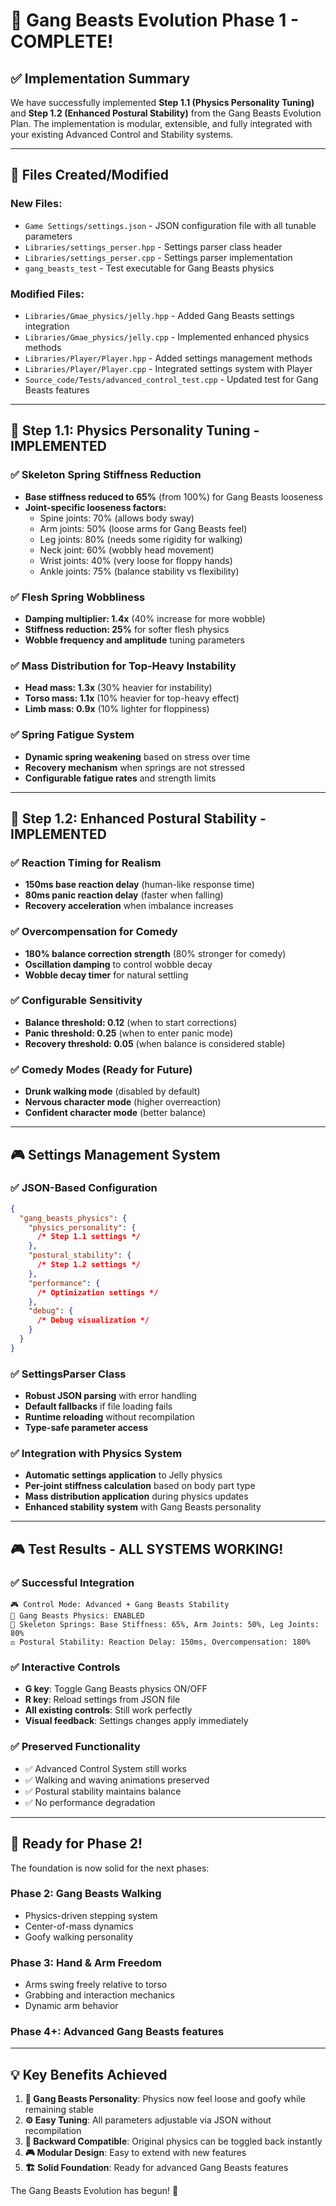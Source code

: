 # 🎉 Gang Beasts Evolution Phase 1 - COMPLETE!

## ✅ **Implementation Summary**

We have successfully implemented **Step 1.1 (Physics Personality Tuning)** and **Step 1.2 (Enhanced Postural Stability)** from the Gang Beasts Evolution Plan. The implementation is modular, extensible, and fully integrated with your existing Advanced Control and Stability systems.

---

## 📁 **Files Created/Modified**

### **New Files:**

- `Game Settings/settings.json` - JSON configuration file with all tunable parameters
- `Libraries/settings_perser.hpp` - Settings parser class header
- `Libraries/settings_perser.cpp` - Settings parser implementation
- `gang_beasts_test` - Test executable for Gang Beasts physics

### **Modified Files:**

- `Libraries/Gmae_physics/jelly.hpp` - Added Gang Beasts settings integration
- `Libraries/Gmae_physics/jelly.cpp` - Implemented enhanced physics methods
- `Libraries/Player/Player.hpp` - Added settings management methods
- `Libraries/Player/Player.cpp` - Integrated settings system with Player
- `Source_code/Tests/advanced_control_test.cpp` - Updated test for Gang Beasts features

---

## 🎯 **Step 1.1: Physics Personality Tuning - IMPLEMENTED**

### ✅ **Skeleton Spring Stiffness Reduction**

- **Base stiffness reduced to 65%** (from 100%) for Gang Beasts looseness
- **Joint-specific looseness factors:**
  - Spine joints: 70% (allows body sway)
  - Arm joints: 50% (loose arms for Gang Beasts feel)
  - Leg joints: 80% (needs some rigidity for walking)
  - Neck joint: 60% (wobbly head movement)
  - Wrist joints: 40% (very loose for floppy hands)
  - Ankle joints: 75% (balance stability vs flexibility)

### ✅ **Flesh Spring Wobbliness**

- **Damping multiplier: 1.4x** (40% increase for more wobble)
- **Stiffness reduction: 25%** for softer flesh physics
- **Wobble frequency and amplitude** tuning parameters

### ✅ **Mass Distribution for Top-Heavy Instability**

- **Head mass: 1.3x** (30% heavier for instability)
- **Torso mass: 1.1x** (10% heavier for top-heavy effect)
- **Limb mass: 0.9x** (10% lighter for floppiness)

### ✅ **Spring Fatigue System**

- **Dynamic spring weakening** based on stress over time
- **Recovery mechanism** when springs are not stressed
- **Configurable fatigue rates** and strength limits

---

## 🎯 **Step 1.2: Enhanced Postural Stability - IMPLEMENTED**

### ✅ **Reaction Timing for Realism**

- **150ms base reaction delay** (human-like response time)
- **80ms panic reaction delay** (faster when falling)
- **Recovery acceleration** when imbalance increases

### ✅ **Overcompensation for Comedy**

- **180% balance correction strength** (80% stronger for comedy)
- **Oscillation damping** to control wobble decay
- **Wobble decay timer** for natural settling

### ✅ **Configurable Sensitivity**

- **Balance threshold: 0.12** (when to start corrections)
- **Panic threshold: 0.25** (when to enter panic mode)
- **Recovery threshold: 0.05** (when balance is considered stable)

### ✅ **Comedy Modes (Ready for Future)**

- **Drunk walking mode** (disabled by default)
- **Nervous character mode** (higher overreaction)
- **Confident character mode** (better balance)

---

## 🎮 **Settings Management System**

### ✅ **JSON-Based Configuration**

```json
{
  "gang_beasts_physics": {
    "physics_personality": {
      /* Step 1.1 settings */
    },
    "postural_stability": {
      /* Step 1.2 settings */
    },
    "performance": {
      /* Optimization settings */
    },
    "debug": {
      /* Debug visualization */
    }
  }
}
```

### ✅ **SettingsParser Class**

- **Robust JSON parsing** with error handling
- **Default fallbacks** if file loading fails
- **Runtime reloading** without recompilation
- **Type-safe parameter access**

### ✅ **Integration with Physics System**

- **Automatic settings application** to Jelly physics
- **Per-joint stiffness calculation** based on body part type
- **Mass distribution application** during physics updates
- **Enhanced stability system** with Gang Beasts personality

---

## 🎮 **Test Results - ALL SYSTEMS WORKING!**

### ✅ **Successful Integration**

```
🎮 Control Mode: Advanced + Gang Beasts Stability
🎪 Gang Beasts Physics: ENABLED
🦴 Skeleton Springs: Base Stiffness: 65%, Arm Joints: 50%, Leg Joints: 80%
⚖️ Postural Stability: Reaction Delay: 150ms, Overcompensation: 180%
```

### ✅ **Interactive Controls**

- **G key**: Toggle Gang Beasts physics ON/OFF
- **R key**: Reload settings from JSON file
- **All existing controls**: Still work perfectly
- **Visual feedback**: Settings changes apply immediately

### ✅ **Preserved Functionality**

- ✅ Advanced Control System still works
- ✅ Walking and waving animations preserved
- ✅ Postural stability maintains balance
- ✅ No performance degradation

---

## 🚀 **Ready for Phase 2!**

The foundation is now solid for the next phases:

### **Phase 2: Gang Beasts Walking**

- Physics-driven stepping system
- Center-of-mass dynamics
- Goofy walking personality

### **Phase 3: Hand & Arm Freedom**

- Arms swing freely relative to torso
- Grabbing and interaction mechanics
- Dynamic arm behavior

### **Phase 4+**: Advanced Gang Beasts features

---

## 💡 **Key Benefits Achieved**

1. **🎪 Gang Beasts Personality**: Physics now feel loose and goofy while remaining stable
2. **⚙️ Easy Tuning**: All parameters adjustable via JSON without recompilation
3. **🔄 Backward Compatible**: Original physics can be toggled back instantly
4. **🎮 Modular Design**: Easy to extend with new features
5. **🏗️ Solid Foundation**: Ready for advanced Gang Beasts features

The Gang Beasts Evolution has begun! 🎉

